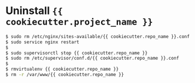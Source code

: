 # Uninstall `{{ cookiecutter.project_name }}`

```bash
$ sudo rm /etc/nginx/sites-available/{{ cookiecutter.repo_name }}.conf
$ sudo service nginx restart
$ 
$ sudo supervisorctl stop {{ cookiecutter.repo_name }}
$ sudo rm /etc/supervisor/conf.d/{{ cookiecutter.repo_name }}.conf
$ 
$ rmvirtualenv {{ cookiecutter.repo_name }}
$ rm -r /var/www/{{ cookiecutter.repo_name }}
```